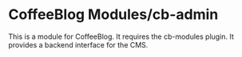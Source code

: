 CoffeeBlog Modules/cb-admin
======================

This is a module for CoffeeBlog. It requires the cb-modules plugin. It provides a backend interface for the CMS.
